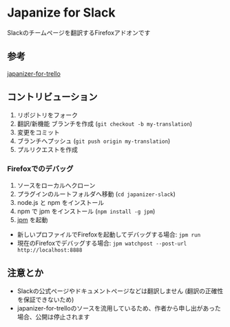 # Japanize for Slack
Slackのチームページを翻訳するFirefoxアドオンです

## 参考

[japanizer-for-trello](https://github.com/iso2022jp/japanizer-for-trello)

## コントリビューション

1. リポジトリをフォーク
1. 翻訳/新機能 ブランチを作成 (`git checkout -b my-translation`)
1. 変更をコミット
1. ブランチへプッシュ (`git push origin my-translation`)
1. プルリクエストを作成

### Firefoxでのデバッグ

1. ソースをローカルへクローン
1. プラグインのルートフォルダへ移動 (`cd japanizer-slack`)
1. node.js と npm をインストール
1. npm で jpm をインストール (`npm install -g jpm`)
1. [jpm](https://developer.mozilla.org/en-US/Add-ons/SDK/Tools/jpm) を起動
  + 新しいプロファイルでFirefoxを起動してデバッグする場合: `jpm run`
  + 現在のFirefoxでデバッグする場合: `jpm watchpost --post-url http://localhost:8888`

## 注意とか

- Slackの公式ページやドキュメントページなどは翻訳しません (翻訳の正確性を保証できないため)
- japanizer-for-trelloのソースを流用しているため、作者から申し出があった場合、公開は停止されます
